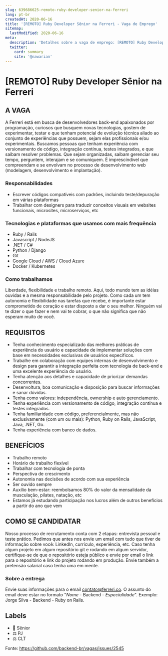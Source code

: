 ```yaml
---
slug: 639686625-remoto-ruby-developer-senior-na-ferreri
lang: pt-br
createdAt: 2020-06-16
title: '[REMOTO] Ruby Developer Sênior na Ferreri - Vaga de Emprego'
sitemap:
  lastModified: 2020-06-16
meta:
  description: 'Detalhes sobre a vaga de emprego: [REMOTO] Ruby Developer Sênior na Ferreri'
  twitter:
    card: summary
    site: '@nawarian'
---
```


# [REMOTO] Ruby Developer Sênior na Ferreri

## A VAGA

A Ferreri está em busca de desenvolvedores back-end apaixonados por programação, curiosos que busquem novas tecnologias, gostem de experimentar, testar e que tenham potencial de evolução técnica aliado ao conjunto de experiências que possuem, sejam elas profissionais e/ou experimentais. Buscamos pessoas que tenham experiência com versionamento de código, integração contínua, testes integrados, e que saibam resolver problemas. Que sejam organizadas, saibam gerenciar seu tempo, perguntem, interajam e se comuniquem. É imprescíndivel que compreendam e se envolvam no processo de desenvolvimento web (modelagem, desenvolvimento e implantação).

### Responsabilidades

- Escrever códigos compatíveis com padrões, incluindo teste/depuração em várias plataformas
- Trabalhar com designers para traduzir conceitos visuais em websites funcionais, microsites, microserviços, etc

### Tecnologias e plataformas que usamos com mais frequência

- Ruby / Rails
- Javascript / NodeJS
- .NET / C#
- Python / Django
- Git
- Google Cloud / AWS / Cloud Azure
- Docker / Kubernetes

### Como trabalhamos

Liberdade, flexibilidade e trabalho remoto. Aqui, todo mundo tem as idéias ouvidas e a mesma responsabilidade pelo projeto. Como cada um tem autonomia e flexibilidade nas tarefas que recebe, é importante estar comprometido de coração e estar disposto a dar o seu melhor. Ninguém vai te dizer o que fazer e nem vai te cobrar, o que não significa que não esperam muito de você.

## REQUISITOS

- Tenha conhecimento especializado das melhores práticas de experiência do usuário e capacidade de implementar soluções com base em necessidades exclusivas de usuários específicos.
- Trabalhe em colaboração com equipes internas de desenvolvimento e design para garantir a integração perfeita com tecnologia de back-end e uma excelente experiência do usuário.
- Tenha atenção aos detalhes e capacidade de priorizar demandas concorrentes.
- Desenvoltura, boa comunicação e disposição para buscar informações e sanar dúvidas.
- Tenha como valores: independência, ownership e auto gerenciamento.
- Tenha experiência com versionamento de código, integração contínua e testes integrados.
- Tenha familiaridade com código, preferencialmente, mas não exclusivamente (com um ou mais): Python, Ruby on Rails, JavaScript, Java, .NET, Go.
- Tenha experiência com banco de dados.

## BENEFÍCIOS

- Trabalho remoto
- Horário de trabalho flexível
- Trabalhar com tecnologia de ponta
- Perspectiva de crescimento
- Autonomia nas decisões de acordo com sua experiência
- Ser ouvido sempre
- Auxílio bem-estar: reembolsamos 80% do valor da mensalidade da musculação, pilates, natação, etc
- Estamos já estudando participação nos lucros além de outros benefícios a partir do ano que vem

## COMO SE CANDIDATAR

Nosso processo de recrutamento conta com 2 etapas: entrevista pessoal e teste prático. Pedimos que antes nos envie um email com tudo que tiver de informação sobre você: LinkedIn, currículo, experiência, etc. Caso tenha algum projeto em algum repositório git e rodando em algum servidor, certifique-se de que o repositório esteja público e envie por email o link para o repositório e link do projeto rodando em produção. Envie também a pretensão salarial caso tenha uma em mente.

### Sobre a entrega

Envie suas informações para o email contato@ferreri.co. O assunto do email deve estar no formato "_Nome_ - Backend - _Especialidade_".
Exemplo: Jorge Silva - Backend - Ruby on Rails.

## Labels

- 👴 Sênior
- ⚖️ PJ
- ⚖️ CLT

Fonte: https://github.com/backend-br/vagas/issues/2545
